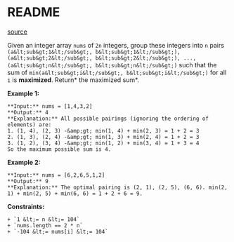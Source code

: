 # README #

[source](https://leetcode.com/problems/array-partition-i/)

Given an integer array `nums` of `2n` integers, group these integers into `n` pairs `(a&lt;sub&gt;1&lt;/sub&gt;, b&lt;sub&gt;1&lt;/sub&gt;), (a&lt;sub&gt;2&lt;/sub&gt;, b&lt;sub&gt;2&lt;/sub&gt;), ..., (a&lt;sub&gt;n&lt;/sub&gt;, b&lt;sub&gt;n&lt;/sub&gt;)` such that the sum of `min(a&lt;sub&gt;i&lt;/sub&gt;, b&lt;sub&gt;i&lt;/sub&gt;)` for all `i` is **maximized**. Return* the maximized sum*.


**Example 1:**

```
**Input:** nums = [1,4,3,2]
**Output:** 4
**Explanation:** All possible pairings (ignoring the ordering of elements) are:
1. (1, 4), (2, 3) -&amp;gt; min(1, 4) + min(2, 3) = 1 + 2 = 3
2. (1, 3), (2, 4) -&amp;gt; min(1, 3) + min(2, 4) = 1 + 2 = 3
3. (1, 2), (3, 4) -&amp;gt; min(1, 2) + min(3, 4) = 1 + 3 = 4
So the maximum possible sum is 4.
```


**Example 2:**

```
**Input:** nums = [6,2,6,5,1,2]
**Output:** 9
**Explanation:** The optimal pairing is (2, 1), (2, 5), (6, 6). min(2, 1) + min(2, 5) + min(6, 6) = 1 + 2 + 6 = 9.

```



**Constraints:**


	+ `1 &lt;= n &lt;= 104`
	+ `nums.length == 2 * n`
	+ `-104 &lt;= nums[i] &lt;= 104`



